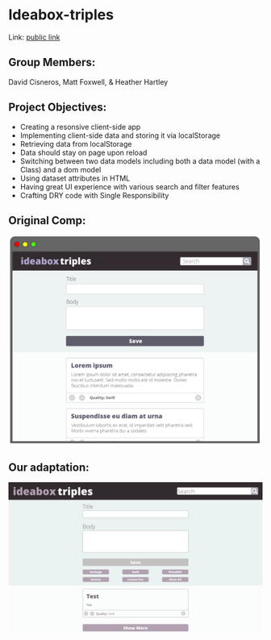 # Ideabox-triples
Link: [public link](https://hlhartley.github.io/ideabox-triples/)

## Group Members:
David Cisneros, Matt Foxwell, & Heather Hartley

## Project Objectives:
- Creating a resonsive client-side app
- Implementing client-side data and storing it via localStorage
- Retrieving data from localStorage
- Data should stay on page upon reload
- Switching between two data models including both a data model (with a Class) and a dom model
- Using dataset attributes in HTML
- Having great UI experience with various search and filter features
- Crafting DRY code with Single Responsibility

## Original Comp:
![Finished Version](/images/ideabox-triples-original.jpg)

## Our adaptation:
![Finished Version](/images/our-adapt.png)
